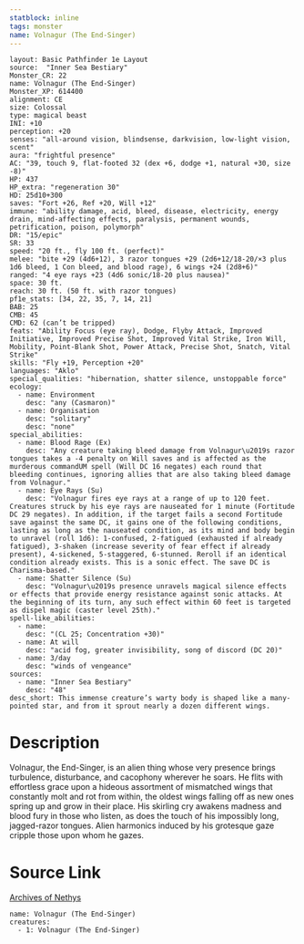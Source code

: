 ```yaml
---
statblock: inline
tags: monster
name: Volnagur (The End-Singer)
---
```

```statblock
layout: Basic Pathfinder 1e Layout
source:  "Inner Sea Bestiary"
Monster_CR: 22
name: Volnagur (The End-Singer)
Monster_XP: 614400
alignment: CE
size: Colossal
type: magical beast
INI: +10
perception: +20
senses: "all-around vision, blindsense, darkvision, low-light vision, scent"
aura: "frightful presence"
AC: "39, touch 9, flat-footed 32 (dex +6, dodge +1, natural +30, size -8)"
HP: 437
HP_extra: "regeneration 30"
HD: 25d10+300
saves: "Fort +26, Ref +20, Will +12"
immune: "ability damage, acid, bleed, disease, electricity, energy drain, mind-affecting effects, paralysis, permanent wounds, petrification, poison, polymorph"
DR: "15/epic"
SR: 33
speed: "20 ft., fly 100 ft. (perfect)"
melee: "bite +29 (4d6+12), 3 razor tongues +29 (2d6+12/18-20/×3 plus 1d6 bleed, 1 Con bleed, and blood rage), 6 wings +24 (2d8+6)"
ranged: "4 eye rays +23 (4d6 sonic/18-20 plus nausea)"
space: 30 ft.
reach: 30 ft. (50 ft. with razor tongues)
pf1e_stats: [34, 22, 35, 7, 14, 21]
BAB: 25
CMB: 45
CMD: 62 (can’t be tripped)
feats: "Ability Focus (eye ray), Dodge, Flyby Attack, Improved Initiative, Improved Precise Shot, Improved Vital Strike, Iron Will, Mobility, Point-Blank Shot, Power Attack, Precise Shot, Snatch, Vital Strike"
skills: "Fly +19, Perception +20"
languages: "Aklo"
special_qualities: "hibernation, shatter silence, unstoppable force"
ecology:
  - name: Environment
    desc: "any (Casmaron)"
  - name: Organisation
    desc: "solitary"
    desc: "none"
special_abilities:
  - name: Blood Rage (Ex)
    desc: "Any creature taking bleed damage from Volnagur\u2019s razor tongues takes a -4 penalty on Will saves and is affected as the murderous commandUM spell (Will DC 16 negates) each round that bleeding continues, ignoring allies that are also taking bleed damage from Volnagur."
  - name: Eye Rays (Su)
    desc: "Volnagur fires eye rays at a range of up to 120 feet. Creatures struck by his eye rays are nauseated for 1 minute (Fortitude DC 29 negates). In addition, if the target fails a second Fortitude save against the same DC, it gains one of the following conditions, lasting as long as the nauseated condition, as its mind and body begin to unravel (roll 1d6): 1-confused, 2-fatigued (exhausted if already fatigued), 3-shaken (increase severity of fear effect if already present), 4-sickened, 5-staggered, 6-stunned. Reroll if an identical condition already exists. This is a sonic effect. The save DC is Charisma-based."
  - name: Shatter Silence (Su)
    desc: "Volnagur\u2019s presence unravels magical silence effects or effects that provide energy resistance against sonic attacks. At the beginning of its turn, any such effect within 60 feet is targeted as dispel magic (caster level 25th)."
spell-like_abilities:
  - name:
    desc: "(CL 25; Concentration +30)"
  - name: At will
    desc: "acid fog, greater invisibility, song of discord (DC 20)"
  - name: 3/day
    desc: "winds of vengeance"
sources:
  - name: "Inner Sea Bestiary"
    desc: "48"
desc_short: This immense creature’s warty body is shaped like a many-pointed star, and from it sprout nearly a dozen different wings.
```
# Description
Volnagur, the End-Singer, is an alien thing whose very presence brings turbulence, disturbance, and cacophony wherever he soars. He flits with effortless grace upon a hideous assortment of mismatched wings that constantly molt and rot from within, the oldest wings falling off as new ones spring up and grow in their place. His skirling cry awakens madness and blood fury in those who listen, as does the touch of his impossibly long, jagged-razor tongues. Alien harmonics induced by his grotesque gaze cripple those upon whom he gazes.
# Source Link
[Archives of Nethys](https://aonprd.com/MonsterDisplay.aspx?ItemName=Volnagur%20(The%20End-Singer))
```encounter-table
name: Volnagur (The End-Singer)
creatures:
  - 1: Volnagur (The End-Singer)
```
